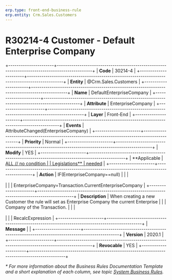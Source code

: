 ```yaml
---
erp.type: front-end-business-rule
erp.entity: Crm.Sales.Customers
---
```


# R30214-4 Customer - Default Enterprise Company
+----------------------+-----------------------------------------------------------------------------------------------+
| **Code**             | 30214-4                                                                                       |
+----------------------+-----------------------------------------------------------------------------------------------+
| **Entity**           | @Crm.Sales.Customers                                                                          |
+----------------------+-----------------------------------------------------------------------------------------------+
| **Name**             | DefaultEnterpriseCompany                                                                      |
+----------------------+-----------------------------------------------------------------------------------------------+
| **Attribute**        | EnterpriseCompany                                                                             |
+----------------------+-----------------------------------------------------------------------------------------------+
| **Layer**            | Front-End                                                                                     |
+----------------------+-----------------------------------------------------------------------------------------------+
| **Events**           | AttributeChanged(EnterpriseCompany)                                                           |
+----------------------+-----------------------------------------------------------------------------------------------+
| **Priority**         | Normal                                                                                        |
+----------------------+-----------------------------------------------------------------------------------------------+
| **Modify**           | YES                                                                                           |
+----------------------+-----------------------------------------------------------------------------------------------+
| **Applicable         | [ALL // no condition                                                                          |
| Legislations**       | needed](xref:applicable-legislations)                                                         |
+----------------------+-----------------------------------------------------------------------------------------------+
| **Action**           | IF(EnterpriseCompany==null)                                                                   |
|                      | <br/><br/>                                                                                    |
|                      | EnterpriseCompany=Transaction.CurrentEnterpriseCompany                                        |
+----------------------+-----------------------------------------------------------------------------------------------+
| **Description**      | When creating a new Customer the rule will set as Enterprise Company the current Enterprise   |
|                      | Company of the Transaction.                                                                   |
|                      | <br/><br/>                                                                                    |
|                      | RecalcExpression                                                                              |
+----------------------+-----------------------------------------------------------------------------------------------+
| **Message**          |                                                                                               |
+----------------------+-----------------------------------------------------------------------------------------------+
| **Version**          | 2020.1                                                                                        |
+----------------------+-----------------------------------------------------------------------------------------------+
| **Revocable**        | YES                                                                                           |
+----------------------+-----------------------------------------------------------------------------------------------+

*\* For more information about the Business Rules Documentation Template and a short explanation of each column, see
topic [System Business Rules](../templates/template-description-system-business-rules.md).*
